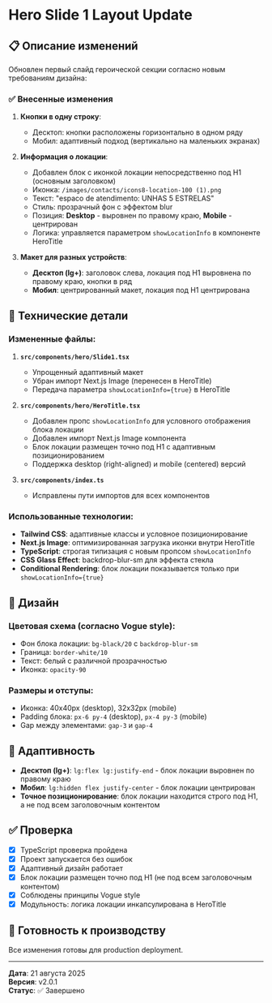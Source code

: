 # Hero Slide 1 Layout Update

## 📋 Описание изменений

Обновлен первый слайд героической секции согласно новым требованиям дизайна:

### ✅ Внесенные изменения

1. **Кнопки в одну строку**: 
   - Десктоп: кнопки расположены горизонтально в одном ряду
   - Мобил: адаптивный подход (вертикально на маленьких экранах)

2. **Информация о локации**:
   - Добавлен блок с иконкой локации непосредственно под H1 (основным заголовком)
   - Иконка: `/images/contacts/icons8-location-100 (1).png`
   - Текст: "espaco de atendimento: UNHAS 5 ESTRELAS"
   - Стиль: прозрачный фон с эффектом blur
   - Позиция: **Desktop** - выровнен по правому краю, **Mobile** - центрирован
   - Логика: управляется параметром `showLocationInfo` в компоненте HeroTitle

3. **Макет для разных устройств**:
   - **Десктоп (lg+)**: заголовок слева, локация под H1 выровнена по правому краю, кнопки в ряд
   - **Мобил**: центрированный макет, локация под H1 центрирована

## 🔧 Технические детали

### Измененные файлы:

1. **`src/components/hero/Slide1.tsx`**
   - Упрощенный адаптивный макет
   - Убран импорт Next.js Image (перенесен в HeroTitle)
   - Передача параметра `showLocationInfo={true}` в HeroTitle

2. **`src/components/hero/HeroTitle.tsx`**
   - Добавлен пропс `showLocationInfo` для условного отображения блока локации
   - Добавлен импорт Next.js Image компонента
   - Блок локации размещен точно под H1 с адаптивным позиционированием
   - Поддержка desktop (right-aligned) и mobile (centered) версий

3. **`src/components/index.ts`**
   - Исправлены пути импортов для всех компонентов

### Использованные технологии:

- **Tailwind CSS**: адаптивные классы и условное позиционирование
- **Next.js Image**: оптимизированная загрузка иконки внутри HeroTitle
- **TypeScript**: строгая типизация с новым пропсом `showLocationInfo`
- **CSS Glass Effect**: backdrop-blur-sm для эффекта стекла
- **Conditional Rendering**: блок локации показывается только при `showLocationInfo={true}`

## 🎨 Дизайн

### Цветовая схема (согласно Vogue style):
- Фон блока локации: `bg-black/20` с `backdrop-blur-sm`
- Граница: `border-white/10`
- Текст: белый с различной прозрачностью
- Иконка: `opacity-90`

### Размеры и отступы:
- Иконка: 40x40px (desktop), 32x32px (mobile)
- Padding блока: `px-6 py-4` (desktop), `px-4 py-3` (mobile)
- Gap между элементами: `gap-3` и `gap-4`

## 📱 Адаптивность

- **Десктоп (lg+)**: `lg:flex lg:justify-end` - блок локации выровнен по правому краю
- **Мобил**: `lg:hidden flex justify-center` - блок локации центрирован
- **Точное позиционирование**: блок локации находится строго под H1, а не под всем заголовочным контентом

## ✅ Проверка

- [x] TypeScript проверка пройдена
- [x] Проект запускается без ошибок
- [x] Адаптивный дизайн работает
- [x] Блок локации размещен точно под H1 (не под всем заголовочным контентом)
- [x] Соблюдены принципы Vogue style
- [x] Модульность: логика локации инкапсулирована в HeroTitle

## 🚀 Готовность к производству

Все изменения готовы для production deployment.

---

**Дата**: 21 августа 2025  
**Версия**: v2.0.1  
**Статус**: ✅ Завершено
